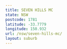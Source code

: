 ```yaml
---
title: SEVEN HILLS MC
state: NSW
postcode: 1781
latitude: -33.7779
longitude: 150.932
url: /nsw/seven-hills-mc/
layout: suburb
---
```

